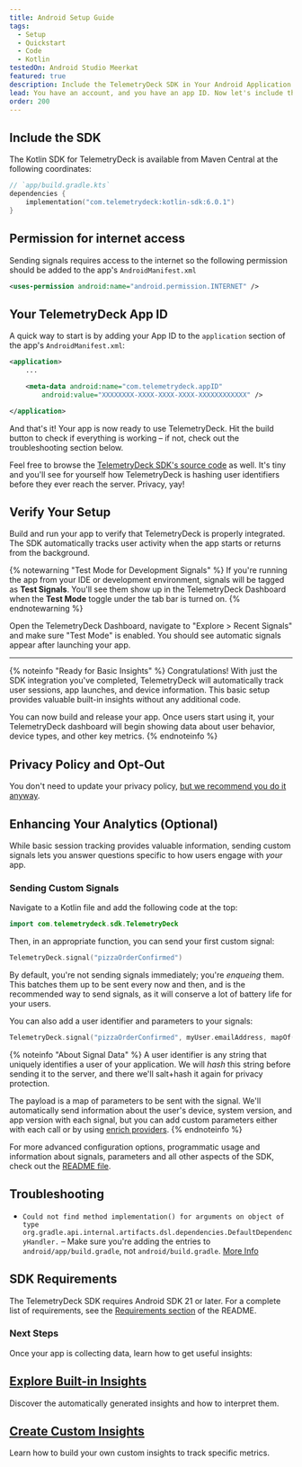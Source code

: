 ```yaml
---
title: Android Setup Guide
tags:
  - Setup
  - Quickstart
  - Code
  - Kotlin
testedOn: Android Studio Meerkat
featured: true
description: Include the TelemetryDeck SDK in Your Android Application
lead: You have an account, and you have an app ID. Now let's include the TelemetryClient Kotlin Package in your application.
order: 200
---
```


## Include the SDK

The Kotlin SDK for TelemetryDeck is available from Maven Central at the following coordinates:

```kotlin
// `app/build.gradle.kts`
dependencies {
    implementation("com.telemetrydeck:kotlin-sdk:6.0.1")
}
```

## Permission for internet access

Sending signals requires access to the internet so the following permission should be added to the app's `AndroidManifest.xml`

```xml
<uses-permission android:name="android.permission.INTERNET" />
```

## Your TelemetryDeck App ID

A quick way to start is by adding your App ID to the `application` section of the app's `AndroidManifest.xml`:

```xml
<application>
    ...

    <meta-data android:name="com.telemetrydeck.appID"
        android:value="XXXXXXXX-XXXX-XXXX-XXXX-XXXXXXXXXXXX" />

</application>
```

And that's it! Your app is now ready to use TelemetryDeck. Hit the build button to check if everything is working – if not, check out the troubleshooting section below.

Feel free to browse the [TelemetryDeck SDK's source code](https://github.com/TelemetryDeck/KotlinSDK) as well. It's tiny and you'll see for yourself how TelemetryDeck is hashing user identifiers before they ever reach the server. Privacy, yay!

## Verify Your Setup

Build and run your app to verify that TelemetryDeck is properly integrated. The SDK automatically tracks user activity when the app starts or returns from the background.

{% notewarning "Test Mode for Development Signals" %}
If you're running the app from your IDE or development environment, signals will be tagged as **Test Signals**. You'll see them show up in the TelemetryDeck Dashboard when the **Test Mode** toggle under the tab bar is turned on.
{% endnotewarning %}

Open the TelemetryDeck Dashboard, navigate to "Explore > Recent Signals" and make sure "Test Mode" is enabled. You should see automatic signals appear after launching your app.

---

{% noteinfo "Ready for Basic Insights" %}
Congratulations! With just the SDK integration you've completed, TelemetryDeck will automatically track user sessions, app launches, and device information. This basic setup provides valuable built-in insights without any additional code.

You can now build and release your app. Once users start using it, your TelemetryDeck dashboard will begin showing data about user behavior, device types, and other key metrics.
{% endnoteinfo %}

## Privacy Policy and Opt-Out

You don't need to update your privacy policy, [but we recommend you do it anyway](/docs/guides/privacy-faq/#do-i-need-to-add-telemetrydeck-to-my-privacy-policy%3F).

## Enhancing Your Analytics (Optional)

While basic session tracking provides valuable information, sending custom signals lets you answer questions specific to how users engage with *your* app.

### Sending Custom Signals

Navigate to a Kotlin file and add the following code at the top:

```kotlin
import com.telemetrydeck.sdk.TelemetryDeck
```

Then, in an appropriate function, you can send your first custom signal:

```kotlin
TelemetryDeck.signal("pizzaOrderConfirmed")
```

By default, you're not sending signals immediately; you're _enqueing_ them. This batches them up to be sent every now and then, and is the recommended way to send signals, as it will conserve a lot of battery life for your users.

You can also add a user identifier and parameters to your signals:

```kotlin
TelemetryDeck.signal("pizzaOrderConfirmed", myUser.emailAddress, mapOf("pizzaType" to "hawaii"))
```

{% noteinfo "About Signal Data" %}
A user identifier is any string that uniquely identifies a user of your application. We will _hash_ this string before sending it to the server, and there we'll salt+hash it again for privacy protection.

The payload is a map of parameters to be sent with the signal. We'll automatically send information about the user's device, system version, and app version with each signal, but you can add custom parameters either with each call or by using [enrich providers](https://github.com/TelemetryDeck/KotlinSDK#custom-telemetry).
{% endnoteinfo %}

For more advanced configuration options, programmatic usage and information about signals, parameters and all other aspects of the SDK, check out the [README file](https://github.com/TelemetryDeck/KotlinSDK?tab=readme-ov-file#programmatic-usage).

## Troubleshooting

- `Could not find method implementation() for arguments on object of type org.gradle.api.internal.artifacts.dsl.dependencies.DefaultDependencyHandler.` – Make sure you're adding the entries to `android/app/build.gradle`, not `android/build.gradle`. [More Info](https://stackoverflow.com/questions/45615474/gradle-error-could-not-find-method-implementation-for-arguments-com-android)

## SDK Requirements

The TelemetryDeck SDK requires Android SDK 21 or later. For a complete list of requirements, see the [Requirements section](https://github.com/TelemetryDeck/KotlinSDK?tab=readme-ov-file#requirements) of the README.

### Next Steps

Once your app is collecting data, learn how to get useful insights:

<div class="not-prose ">
  <div class="my-10 grid grid-cols-1 gap-6 sm:grid-cols-2">
    <div class="group relative rounded-xl border bg-white border-slate-200 flex">
      <div class="absolute -inset-px rounded-xl border-2 border-transparent opacity-0 [background:linear-gradient(var(--quick-links-hover-bg,theme(colors.mars.50)),var(--quick-links-hover-bg,theme(colors.mars.100)))_padding-box,linear-gradient(to_top,theme(colors.mars.400),theme(colors.mars.500))_border-box] group-hover:opacity-100"></div>
      <div class="shadow relative overflow-hidden rounded-xl p-6 h-full">
        <h2 class="font-semibold text-sm text-mars-500">
          <a href="/docs/pirate-metrics/understanding-app-analytics/">
            <span class="absolute -inset-px rounded-xl"></span>Explore Built-in Insights</a>
        </h2>
        <p class="mt-1 text-sm text-slate-700">Discover the automatically generated insights and how to interpret them.</p>
      </div>
    </div>
    <div class="group relative rounded-xl border bg-white border-slate-200 flex">
      <div class="absolute -inset-px rounded-xl border-2 border-transparent opacity-0 [background:linear-gradient(var(--quick-links-hover-bg,theme(colors.mars.50)),var(--quick-links-hover-bg,theme(colors.mars.100)))_padding-box,linear-gradient(to_top,theme(colors.mars.400),theme(colors.mars.500))_border-box] group-hover:opacity-100"></div>
      <div class="shadow relative overflow-hidden rounded-xl p-6 h-full">
        <h2 class="font-semibold text-sm text-mars-500">
          <a href="/docs/articles/what-are-insights/">
            <span class="absolute -inset-px rounded-xl"></span>Create Custom Insights</a>
        </h2>
        <p class="mt-1 text-sm text-slate-700">Learn how to build your own custom insights to track specific metrics.</p>
      </div>
    </div>
  </div>
</div>

